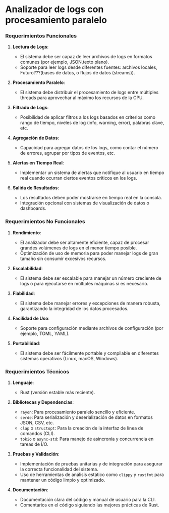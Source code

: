 # Analizador de logs con procesamiento paralelo

### Requerimientos Funcionales

1. **Lectura de Logs**:
    - El sistema debe ser capaz de leer archivos de logs en formatos comunes (por ejemplo, JSON,texto plano).
    - Soporte para leer logs desde diferentes fuentes: archivos locales, Futuro???(bases de datos, o flujos de datos (streams)).

2. **Procesamiento Paralelo**:
    - El sistema debe distribuir el procesamiento de logs entre múltiples threads para aprovechar al máximo los recursos de la CPU.

3. **Filtrado de Logs**:
    - Posibilidad de aplicar filtros a los logs basados en criterios como rango de tiempo, niveles de log (info, warning, error), palabras clave, etc.

4. **Agregación de Datos**:
    - Capacidad para agregar datos de los logs, como contar el número de errores, agrupar por tipos de eventos, etc.

5. **Alertas en Tiempo Real**:
    - Implementar un sistema de alertas que notifique al usuario en tiempo real cuando ocurran ciertos eventos críticos en los logs.

6. **Salida de Resultados**:
    - Los resultados deben poder mostrarse en tiempo real en la consola.
    - Integración opcional con sistemas de visualización de datos o dashboards.

### Requerimientos No Funcionales

1. **Rendimiento**:
    - El analizador debe ser altamente eficiente, capaz de procesar grandes volúmenes de logs en el menor tiempo posible.
    - Optimización de uso de memoria para poder manejar logs de gran tamaño sin consumir excesivos recursos.

2. **Escalabilidad**:
    - El sistema debe ser escalable para manejar un número creciente de logs o para ejecutarse en múltiples máquinas si es necesario.

3. **Fiabilidad**:
    - El sistema debe manejar errores y excepciones de manera robusta, garantizando la integridad de los datos procesados.

4. **Facilidad de Uso**:
    - Soporte para configuración mediante archivos de configuración (por ejemplo, TOML, YAML).

5. **Portabilidad**:
    - El sistema debe ser fácilmente portable y compilable en diferentes sistemas operativos (Linux, macOS, Windows).

### Requerimientos Técnicos

1. **Lenguaje**:
    - Rust (versión estable más reciente).

2. **Bibliotecas y Dependencias**:
    - `rayon`: Para procesamiento paralelo sencillo y eficiente.
    - `serde`: Para serialización y deserialización de datos en formatos JSON, CSV, etc.
    - `clap` o `structopt`: Para la creación de la interfaz de línea de comandos (CLI).
    - `tokio` o `async-std`: Para manejo de asincronía y concurrencia en tareas de I/O.

3. **Pruebas y Validación**:
    - Implementación de pruebas unitarias y de integración para asegurar la correcta funcionalidad del sistema.
    - Uso de herramientas de análisis estático como `clippy` y `rustfmt` para mantener un código limpio y optimizado.

4. **Documentación**:
    - Documentación clara del código y manual de usuario para la CLI.
    - Comentarios en el código siguiendo las mejores prácticas de Rust.